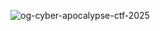 ![og-cyber-apocalypse-ctf-2025](https://github.com/user-attachments/assets/75b94153-1431-400e-b92e-bbdb05bcd834)


